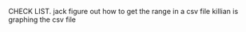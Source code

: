 CHECK LIST.
jack figure out how to get the range in a csv file 
killian is graphing the csv file 
    

